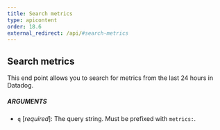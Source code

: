 ```yaml
---
title: Search metrics
type: apicontent
order: 18.6
external_redirect: /api/#search-metrics
---
```


## Search metrics
This end point allows you to search for metrics from the last 24 hours in Datadog.


##### ARGUMENTS
* `q` [*required*]:
    The query string. Must be prefixed with `metrics:`.
